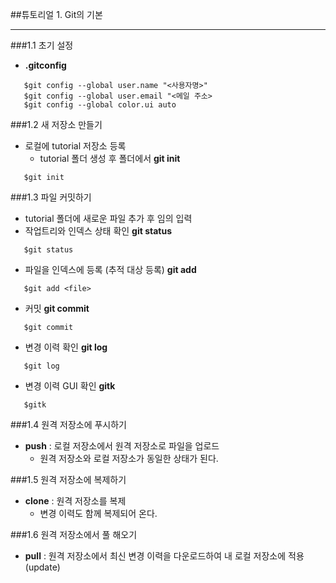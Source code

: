 ##튜토리얼 1. Git의 기본

---

###1.1 초기 설정

-	**.gitconfig**

```
   $git config --global user.name "<사용자명>"
   $git config --global user.email "<메일 주소>
   $git config --global color.ui auto
```

###1.2 새 저장소 만들기

-	로컬에 tutorial 저장소 등록
	-	tutorial 폴더 생성 후 폴더에서 **git init**

```
   $git init
```

###1.3 파일 커밋하기

-	tutorial 폴더에 새로운 파일 추가 후 임의 입력
-	작업트리와 인덱스 상태 확인 **git status**

```
   $git status
```

-	파일을 인덱스에 등록 (추적 대상 등록) **git add**

```
   $git add <file>
```

-	커밋 **git commit**

```
   $git commit
```

-	변경 이력 확인 **git log**

```
   $git log
```

-	변경 이력 GUI 확인 **gitk**

```
   $gitk
```

###1.4 원격 저장소에 푸시하기

-	**push** : 로컬 저장소에서 원격 저장소로 파일을 업로드
	-	원격 저장소와 로컬 저장소가 동일한 상태가 된다.

###1.5 원격 저장소에 복제하기

-	**clone** : 원격 저장소를 복제
	-	변경 이력도 함께 복제되어 온다.

###1.6 원격 저장소에서 풀 해오기

-	**pull** : 원격 저장소에서 최신 변경 이력을 다운로드하여 내 로컬 저장소에 적용(update)
